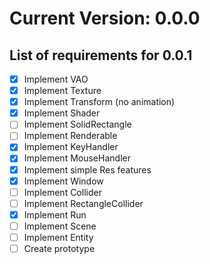 # Current Version: 0.0.0

## List of requirements for 0.0.1

- [X] Implement VAO
- [X] Implement Texture
- [X] Implement Transform (no animation)
- [X] Implement Shader
- [ ] Implement SolidRectangle
- [ ] Implement Renderable
- [X] Implement KeyHandler
- [X] Implement MouseHandler
- [X] Implement simple Res features
- [X] Implement Window
- [ ] Implement Collider
- [ ] Implement RectangleCollider
- [X] Implement Run
- [ ] Implement Scene
- [ ] Implement Entity
- [ ] Create prototype